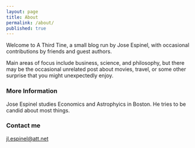 ```yaml
---
layout: page
title: About
permalink: /about/
published: true
---
```

Welcome to A Third Tine, a small blog run by Jose Espinel, with occasional contributions by friends and guest authors.

Main areas of focus include business, science, and philosophy, but there may be the occasional unrelated post about movies, travel, or some other surprise that you might unexpectedly enjoy.

### More Information

Jose Espinel studies Economics and Astrophyics in Boston. He tries to be candid about most things.

### Contact me

[jl.espinel@att.net](mailto:jl.espinel@att.net)
